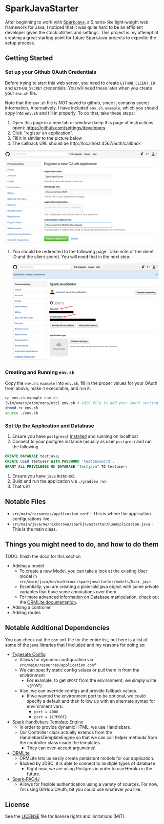# SparkJavaStarter

After beginning to work with [SparkJava](http://sparkjava.com/), a Sinatra-like
light-weight web framework for Java, I noticed that it was quite hard to be an
efficient developer given the stock utilities and settings. This project is my
attempt at creating a great starting point for future SparkJava projects to
expedite the setup process.

## Getting Started

### Set up your Github OAuth Credentials

Before trying to start this web server, you need to create `GITHUB_CLIENT_ID` and `GITHUB_SECRET` credentials.  You will need these later when you create your `env.sh` file.  

Note that the `env.sh` file is NOT saved to github, since it contains secret information. Alternatively, I have included `env.sh.example`, which you should copy into `env.sh` and fill in properly. To do that, take these steps:

1. Open this page in a new tab or window (keep this page of instructions open): https://github.com/settings/developers
1. Click "register an application".
1. Fill it in similar to the picture below
1. The callback URL should be http://localhost:4567/auth/callback

  ![OAuth App Create Example](https://github.com/ncbrown1/SparkJavaStarter/raw/master/img/oauth_app_create_example.png "Example OAuth Configurations")

1. You should be redirected to the following page. Take note of the client ID and
   the client secret. You will need that in the next step.

   ![OAuth App Result Example](https://github.com/ncbrown1/SparkJavaStarter/raw/master/img/oauth_app_result_example.png "Example OAuth Configurations")

### Creating and Running `env.sh`

Copy the `env.sh.example` into `env.sh`, fill in the proper values for your OAuth
from above, make it executable, and run it.

```bash
cp env.sh.example env.sh
(vim/emacs/atom/nano/etc) env.sh # edit file to add your OAuth settings
chmod +x env.sh
source ./env.sh
```

### Set Up the Application and Database

1. Ensure you have `postgresql` [installed](https://wiki.postgresql.org/wiki/Detailed_installation_guides) and running on localhost
1. Connect to your postgres instance (usually as user `postgres`) and run the following
```sql
CREATE DATABASE testjava;
CREATE USER testuser WITH PASSWORD 'testpassword';
GRANT ALL PRIVILEGES ON DATABASE "testjava" TO testuser;
```
1. Ensure you have `java` installed.
1. Build and run the application via `./gradlew run`
1. That's it!

## Notable Files

* `src/main/resources/application.conf` - This is where the application
  configurations live.
* `src/main/java/me/nickbrown/sparkjavastarter/RunApplication.java` - This is
  the main class.

## Things you might need to do, and how to do them

TODO: finish the docs for this section
 
* Adding a model
  * To create a new Model, you can take a look at the existing User model in
    `src/main/java/me/nickbrown/sparkjavastarter/models/User.java`
  * Essentially, you are creating a plain-old java object with some private
    variables that have some annotations over them
  * For more advanced information on Database manipulation, check out the
    [ORMLite documentation]().
* Adding a controller
* Adding routes

## Notable Additional Dependencies

You can check out the `pom.xml` file for the entire list, but here is a list of
some of the java libraries that I included and my reasons for doing so:

* [Typesafe Config](https://github.com/typesafehub/config)
  * Allows for dynamic configuration via `src/main/resources/application.conf`
  * We can specify static config values or pull them in from the environment
    * For example, to get `$PORT` from the environment, we simply write `${PORT}`
  * Also, we can override configs and provide fallback values.
    * If we wanted the environment port to be optional, we could specify a
      default and then follow up with an alternate syntax for environment vars:
      * `port = 4000`
      * `port = ${?PORT}`
* [Spark Handlebars Template Engine](https://github.com/perwendel/spark-template-engines/tree/master/spark-template-handlebars)
  * In order to provide dynamic HTML, we use Handlebars.
  * Our Controller class actually extends from the HandlebarsTemplateEngine so
    that we can call helper methods from the controller class inside the templates.
    * They can even accept arguments!
* [ORMLite](http://ormlite.com/)
  * ORMLite lets us easily create persistent models for our application.
  * Backed by JDBC, it is able to connect to multiple types of database
    * Right now, we are using Postgres in order to use Heroku in the future.
* [Spark-PAC4J](https://github.com/pac4j/spark-pac4j)
  * Allows for flexible authentication using a variety of sources. For now, I'm
    using GitHub OAuth, bit you could use whatever you like.

## License

See the [LICENSE](LICENSE.md) file for license rights and limitations (MIT).
